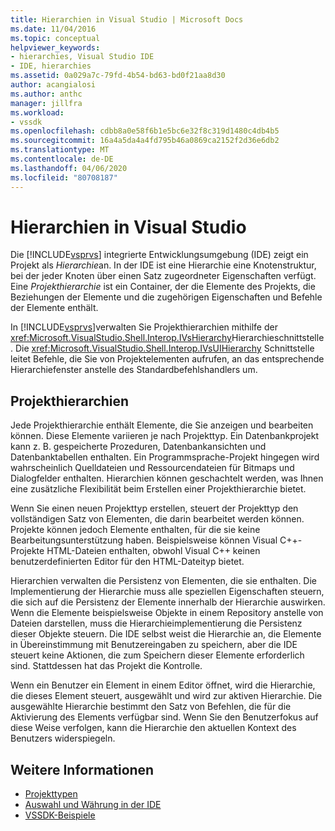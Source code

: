 ```yaml
---
title: Hierarchien in Visual Studio | Microsoft Docs
ms.date: 11/04/2016
ms.topic: conceptual
helpviewer_keywords:
- hierarchies, Visual Studio IDE
- IDE, hierarchies
ms.assetid: 0a029a7c-79fd-4b54-bd63-bd0f21aa8d30
author: acangialosi
ms.author: anthc
manager: jillfra
ms.workload:
- vssdk
ms.openlocfilehash: cdbb8a0e58f6b1e5bc6e32f8c319d1480c4db4b5
ms.sourcegitcommit: 16a4a5da4a4fd795b46a0869ca2152f2d36e6db2
ms.translationtype: MT
ms.contentlocale: de-DE
ms.lasthandoff: 04/06/2020
ms.locfileid: "80708187"
---
```

# <a name="hierarchies-in-visual-studio"></a>Hierarchien in Visual Studio
Die [!INCLUDE[vsprvs](../../code-quality/includes/vsprvs_md.md)] integrierte Entwicklungsumgebung (IDE) zeigt ein Projekt als *Hierarchie*an. In der IDE ist eine Hierarchie eine Knotenstruktur, bei der jeder Knoten über einen Satz zugeordneter Eigenschaften verfügt. Eine *Projekthierarchie* ist ein Container, der die Elemente des Projekts, die Beziehungen der Elemente und die zugehörigen Eigenschaften und Befehle der Elemente enthält.

 In [!INCLUDE[vsprvs](../../code-quality/includes/vsprvs_md.md)]verwalten Sie Projekthierarchien mithilfe der <xref:Microsoft.VisualStudio.Shell.Interop.IVsHierarchy>Hierarchieschnittstelle . Die <xref:Microsoft.VisualStudio.Shell.Interop.IVsUIHierarchy> Schnittstelle leitet Befehle, die Sie von Projektelementen aufrufen, an das entsprechende Hierarchiefenster anstelle des Standardbefehlshandlers um.

## <a name="project-hierarchies"></a>Projekthierarchien
 Jede Projekthierarchie enthält Elemente, die Sie anzeigen und bearbeiten können. Diese Elemente variieren je nach Projekttyp. Ein Datenbankprojekt kann z. B. gespeicherte Prozeduren, Datenbankansichten und Datenbanktabellen enthalten. Ein Programmsprache-Projekt hingegen wird wahrscheinlich Quelldateien und Ressourcendateien für Bitmaps und Dialogfelder enthalten. Hierarchien können geschachtelt werden, was Ihnen eine zusätzliche Flexibilität beim Erstellen einer Projekthierarchie bietet.

 Wenn Sie einen neuen Projekttyp erstellen, steuert der Projekttyp den vollständigen Satz von Elementen, die darin bearbeitet werden können. Projekte können jedoch Elemente enthalten, für die sie keine Bearbeitungsunterstützung haben. Beispielsweise können Visual C++-Projekte HTML-Dateien enthalten, obwohl Visual C++ keinen benutzerdefinierten Editor für den HTML-Dateityp bietet.

 Hierarchien verwalten die Persistenz von Elementen, die sie enthalten. Die Implementierung der Hierarchie muss alle speziellen Eigenschaften steuern, die sich auf die Persistenz der Elemente innerhalb der Hierarchie auswirken. Wenn die Elemente beispielsweise Objekte in einem Repository anstelle von Dateien darstellen, muss die Hierarchieimplementierung die Persistenz dieser Objekte steuern. Die IDE selbst weist die Hierarchie an, die Elemente in Übereinstimmung mit Benutzereingaben zu speichern, aber die IDE steuert keine Aktionen, die zum Speichern dieser Elemente erforderlich sind. Stattdessen hat das Projekt die Kontrolle.

 Wenn ein Benutzer ein Element in einem Editor öffnet, wird die Hierarchie, die dieses Element steuert, ausgewählt und wird zur aktiven Hierarchie. Die ausgewählte Hierarchie bestimmt den Satz von Befehlen, die für die Aktivierung des Elements verfügbar sind. Wenn Sie den Benutzerfokus auf diese Weise verfolgen, kann die Hierarchie den aktuellen Kontext des Benutzers widerspiegeln.

## <a name="see-also"></a>Weitere Informationen
- [Projekttypen](../../extensibility/internals/project-types.md)
- [Auswahl und Währung in der IDE](../../extensibility/internals/selection-and-currency-in-the-ide.md)
- [VSSDK-Beispiele](https://github.com/Microsoft/VSSDK-Extensibility-Samples)
